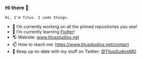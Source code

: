 ### Hi there 👋
`Hi, I'm Titus. I code things.`

- 🔭 I’m currently working on all the pinned repositories you see!
- 🌱 I’m currently learning [Flutter](https://flutter.dev/)!
- 🌎 Website: www.titusstudios.net
- 📫 How to reach me: https://www.titusstudios.net/contact
- 📰 Keep up-to-date with my stuff on Twitter: [@TitusSudiosMG](https://twitter.com/TitusStudiosMG)

<!--
**TitusStudiosMediaGroup/TitusStudiosMediaGroup** is a ✨ _special_ ✨ repository because its `README.md` (this file) appears on your GitHub profile.

Here are some ideas to get you started:

- 🔭 I’m currently working on ...
- 🌱 I’m currently learning ...
- 👯 I’m looking to collaborate on ...
- 🤔 I’m looking for help with ...
- 💬 Ask me about ...

- 📫 How to reach me: ...
- 😄 Pronouns: ...
- ⚡ Fun fact: ...
-->
